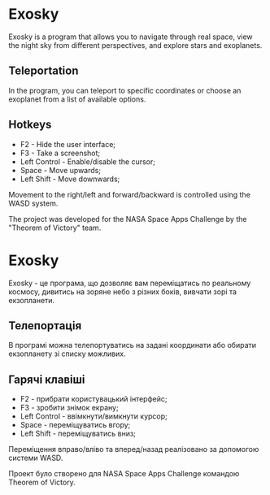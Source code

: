# Exosky
Exosky is a program that allows you to navigate through real space, view the night sky from different perspectives, and explore stars and exoplanets.

## Teleportation

In the program, you can teleport to specific coordinates or choose an exoplanet from a list of available options.

## Hotkeys
- F2 - Hide the user interface;
- F3 - Take a screenshot;
- Left Control - Enable/disable the cursor;
- Space - Move upwards;
- Left Shift - Move downwards;

Movement to the right/left and forward/backward is controlled using the WASD system.

The project was developed for the NASA Space Apps Challenge by the "Theorem of Victory" team.


# Exosky
Exosky - це програма, що дозволяє вам переміщатись по реальному космосу, дивитись на зоряне небо з різних боків, вивчати зорі та екзопланети.

## Телепортація

В програмі можна телепортуватись на задані координати або обирати екзопланету зі списку можливих.

## Гарячі клавіші
- F2 - прибрати користувацький інтерфейс;
- F3 - зробити знімок екрану;
- Left Control - ввімкнути/вимкнути курсор;
- Space - переміщуватись вгору;
- Left Shift - переміщуватись вниз;

Переміщення вправо/вліво та вперед/назад реалізовано за допомогою системи WASD.

Проект було створено для NASA Space Apps Challenge командою Theorem of Victory.